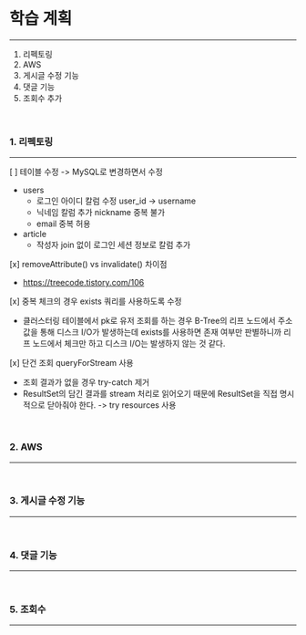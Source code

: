 # 학습 계획

---

1. 리펙토링
2. AWS
3. 게시글 수정 기능
4. 댓글 기능
5. 조회수 추가


<br>

### 1. 리펙토링

---

[ ] 테이블 수정 -> MySQL로 변경하면서 수정
  - users
    - 로그인 아이디 칼럼 수정 user_id -> username  
    - 닉네임 칼럼 추가 nickname 중복 불가
    - email 중복 허용
  - article
    - 작성자 join 없이 로그인 세션 정보로 칼럼 추가

[x] removeAttribute() vs invalidate() 차이점
- https://treecode.tistory.com/106

[x] 중복 체크의 경우 exists 쿼리를 사용하도록 수정  
- 클러스터링 테이블에서 pk로 유저 조회를 하는 경우 B-Tree의 리프 노드에서 주소값을 통해 디스크 I/O가 발생하는데 
exists를 사용하면 존재 여부만 판별하니까 리프 노드에서 체크만 하고 디스크 I/O는 발생하지 않는 것 같다.  

[x] 단건 조회 queryForStream 사용  
- 조회 결과가 없을 경우 try-catch 제거
- ResultSet의 담긴 결과를 stream 처리로 읽어오기 때문에 ResultSet을 직접 명시적으로 닫아줘야 한다. -> try resources 사용  

<br>

### 2. AWS

---

<br>

### 3. 게시글 수정 기능

---

<br>

### 4. 댓글 기능

---

<br>


### 5. 조회수

---

<br>